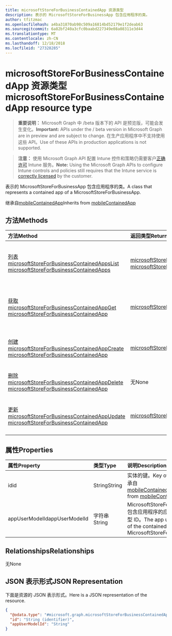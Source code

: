 ```yaml
---
title: microsoftStoreForBusinessContainedApp 资源类型
description: 表示的 MicrosoftStoreForBusinessApp 包含应用程序的类。
author: tfitzmac
ms.openlocfilehash: a4ba31870ab98c509a16814bd52179e1f2deab63
ms.sourcegitcommit: 6a82bf240a3cfc0baabd227349e08a08311e3d44
ms.translationtype: MT
ms.contentlocale: zh-CN
ms.lasthandoff: 12/18/2018
ms.locfileid: "27328285"
---
```

# <a name="microsoftstoreforbusinesscontainedapp-resource-type"></a><span data-ttu-id="4e5ce-103">microsoftStoreForBusinessContainedApp 资源类型</span><span class="sxs-lookup"><span data-stu-id="4e5ce-103">microsoftStoreForBusinessContainedApp resource type</span></span>

> <span data-ttu-id="4e5ce-104">**重要说明：** Microsoft Graph 中 /beta 版本下的 API 是预览版，可能会发生变化。</span><span class="sxs-lookup"><span data-stu-id="4e5ce-104">**Important:** APIs under the / beta version in Microsoft Graph are in preview and are subject to change.</span></span> <span data-ttu-id="4e5ce-105">在生产应用程序中不支持使用这些 API。</span><span class="sxs-lookup"><span data-stu-id="4e5ce-105">Use of these APIs in production applications is not supported.</span></span>

> <span data-ttu-id="4e5ce-106">**注意：** 使用 Microsoft Graph API 配置 Intune 控件和策略仍需要客户[正确许可](https://go.microsoft.com/fwlink/?linkid=839381) Intune 服务。</span><span class="sxs-lookup"><span data-stu-id="4e5ce-106">**Note:** Using the Microsoft Graph APIs to configure Intune controls and policies still requires that the Intune service is [correctly licensed](https://go.microsoft.com/fwlink/?linkid=839381) by the customer.</span></span>

<span data-ttu-id="4e5ce-107">表示的 MicrosoftStoreForBusinessApp 包含应用程序的类。</span><span class="sxs-lookup"><span data-stu-id="4e5ce-107">A class that represents a contained app of a MicrosoftStoreForBusinessApp.</span></span>

<span data-ttu-id="4e5ce-108">继承自[mobileContainedApp](../resources/intune-apps-mobilecontainedapp.md)</span><span class="sxs-lookup"><span data-stu-id="4e5ce-108">Inherits from [mobileContainedApp](../resources/intune-apps-mobilecontainedapp.md)</span></span>

## <a name="methods"></a><span data-ttu-id="4e5ce-109">方法</span><span class="sxs-lookup"><span data-stu-id="4e5ce-109">Methods</span></span>
|<span data-ttu-id="4e5ce-110">方法</span><span class="sxs-lookup"><span data-stu-id="4e5ce-110">Method</span></span>|<span data-ttu-id="4e5ce-111">返回类型</span><span class="sxs-lookup"><span data-stu-id="4e5ce-111">Return Type</span></span>|<span data-ttu-id="4e5ce-112">说明</span><span class="sxs-lookup"><span data-stu-id="4e5ce-112">Description</span></span>|
|:---|:---|:---|
|[<span data-ttu-id="4e5ce-113">列表 microsoftStoreForBusinessContainedApps</span><span class="sxs-lookup"><span data-stu-id="4e5ce-113">List microsoftStoreForBusinessContainedApps</span></span>](../api/intune-apps-microsoftstoreforbusinesscontainedapp-list.md)|<span data-ttu-id="4e5ce-114">[microsoftStoreForBusinessContainedApp](../resources/intune-apps-microsoftstoreforbusinesscontainedapp.md)集合</span><span class="sxs-lookup"><span data-stu-id="4e5ce-114">[microsoftStoreForBusinessContainedApp](../resources/intune-apps-microsoftstoreforbusinesscontainedapp.md) collection</span></span>|<span data-ttu-id="4e5ce-115">列出属性和[microsoftStoreForBusinessContainedApp](../resources/intune-apps-microsoftstoreforbusinesscontainedapp.md)对象之间的关系。</span><span class="sxs-lookup"><span data-stu-id="4e5ce-115">List properties and relationships of the [microsoftStoreForBusinessContainedApp](../resources/intune-apps-microsoftstoreforbusinesscontainedapp.md) objects.</span></span>|
|[<span data-ttu-id="4e5ce-116">获取 microsoftStoreForBusinessContainedApp</span><span class="sxs-lookup"><span data-stu-id="4e5ce-116">Get microsoftStoreForBusinessContainedApp</span></span>](../api/intune-apps-microsoftstoreforbusinesscontainedapp-get.md)|[<span data-ttu-id="4e5ce-117">microsoftStoreForBusinessContainedApp</span><span class="sxs-lookup"><span data-stu-id="4e5ce-117">microsoftStoreForBusinessContainedApp</span></span>](../resources/intune-apps-microsoftstoreforbusinesscontainedapp.md)|<span data-ttu-id="4e5ce-118">读取属性和[microsoftStoreForBusinessContainedApp](../resources/intune-apps-microsoftstoreforbusinesscontainedapp.md)对象的关系。</span><span class="sxs-lookup"><span data-stu-id="4e5ce-118">Read properties and relationships of the [microsoftStoreForBusinessContainedApp](../resources/intune-apps-microsoftstoreforbusinesscontainedapp.md) object.</span></span>|
|[<span data-ttu-id="4e5ce-119">创建 microsoftStoreForBusinessContainedApp</span><span class="sxs-lookup"><span data-stu-id="4e5ce-119">Create microsoftStoreForBusinessContainedApp</span></span>](../api/intune-apps-microsoftstoreforbusinesscontainedapp-create.md)|[<span data-ttu-id="4e5ce-120">microsoftStoreForBusinessContainedApp</span><span class="sxs-lookup"><span data-stu-id="4e5ce-120">microsoftStoreForBusinessContainedApp</span></span>](../resources/intune-apps-microsoftstoreforbusinesscontainedapp.md)|<span data-ttu-id="4e5ce-121">创建新的[microsoftStoreForBusinessContainedApp](../resources/intune-apps-microsoftstoreforbusinesscontainedapp.md)对象。</span><span class="sxs-lookup"><span data-stu-id="4e5ce-121">Create a new [microsoftStoreForBusinessContainedApp](../resources/intune-apps-microsoftstoreforbusinesscontainedapp.md) object.</span></span>|
|[<span data-ttu-id="4e5ce-122">删除 microsoftStoreForBusinessContainedApp</span><span class="sxs-lookup"><span data-stu-id="4e5ce-122">Delete microsoftStoreForBusinessContainedApp</span></span>](../api/intune-apps-microsoftstoreforbusinesscontainedapp-delete.md)|<span data-ttu-id="4e5ce-123">无</span><span class="sxs-lookup"><span data-stu-id="4e5ce-123">None</span></span>|<span data-ttu-id="4e5ce-124">删除[microsoftStoreForBusinessContainedApp](../resources/intune-apps-microsoftstoreforbusinesscontainedapp.md)。</span><span class="sxs-lookup"><span data-stu-id="4e5ce-124">Deletes a [microsoftStoreForBusinessContainedApp](../resources/intune-apps-microsoftstoreforbusinesscontainedapp.md).</span></span>|
|[<span data-ttu-id="4e5ce-125">更新 microsoftStoreForBusinessContainedApp</span><span class="sxs-lookup"><span data-stu-id="4e5ce-125">Update microsoftStoreForBusinessContainedApp</span></span>](../api/intune-apps-microsoftstoreforbusinesscontainedapp-update.md)|[<span data-ttu-id="4e5ce-126">microsoftStoreForBusinessContainedApp</span><span class="sxs-lookup"><span data-stu-id="4e5ce-126">microsoftStoreForBusinessContainedApp</span></span>](../resources/intune-apps-microsoftstoreforbusinesscontainedapp.md)|<span data-ttu-id="4e5ce-127">更新[microsoftStoreForBusinessContainedApp](../resources/intune-apps-microsoftstoreforbusinesscontainedapp.md)对象的属性。</span><span class="sxs-lookup"><span data-stu-id="4e5ce-127">Update the properties of a [microsoftStoreForBusinessContainedApp](../resources/intune-apps-microsoftstoreforbusinesscontainedapp.md) object.</span></span>|

## <a name="properties"></a><span data-ttu-id="4e5ce-128">属性</span><span class="sxs-lookup"><span data-stu-id="4e5ce-128">Properties</span></span>
|<span data-ttu-id="4e5ce-129">属性</span><span class="sxs-lookup"><span data-stu-id="4e5ce-129">Property</span></span>|<span data-ttu-id="4e5ce-130">类型</span><span class="sxs-lookup"><span data-stu-id="4e5ce-130">Type</span></span>|<span data-ttu-id="4e5ce-131">说明</span><span class="sxs-lookup"><span data-stu-id="4e5ce-131">Description</span></span>|
|:---|:---|:---|
|<span data-ttu-id="4e5ce-132">id</span><span class="sxs-lookup"><span data-stu-id="4e5ce-132">id</span></span>|<span data-ttu-id="4e5ce-133">String</span><span class="sxs-lookup"><span data-stu-id="4e5ce-133">String</span></span>|<span data-ttu-id="4e5ce-134">实体的键。</span><span class="sxs-lookup"><span data-stu-id="4e5ce-134">Key of the entity.</span></span> <span data-ttu-id="4e5ce-135">继承自[mobileContainedApp](../resources/intune-apps-mobilecontainedapp.md)</span><span class="sxs-lookup"><span data-stu-id="4e5ce-135">Inherited from [mobileContainedApp](../resources/intune-apps-mobilecontainedapp.md)</span></span>|
|<span data-ttu-id="4e5ce-136">appUserModelId</span><span class="sxs-lookup"><span data-stu-id="4e5ce-136">appUserModelId</span></span>|<span data-ttu-id="4e5ce-137">字符串</span><span class="sxs-lookup"><span data-stu-id="4e5ce-137">String</span></span>|<span data-ttu-id="4e5ce-138">MicrosoftStoreForBusinessApp 包含应用程序的应用程序用户模型 ID。</span><span class="sxs-lookup"><span data-stu-id="4e5ce-138">The app user model ID of the contained app of a MicrosoftStoreForBusinessApp.</span></span>|

## <a name="relationships"></a><span data-ttu-id="4e5ce-139">Relationships</span><span class="sxs-lookup"><span data-stu-id="4e5ce-139">Relationships</span></span>
<span data-ttu-id="4e5ce-140">无</span><span class="sxs-lookup"><span data-stu-id="4e5ce-140">None</span></span>
## <a name="json-representation"></a><span data-ttu-id="4e5ce-141">JSON 表示形式</span><span class="sxs-lookup"><span data-stu-id="4e5ce-141">JSON Representation</span></span>
<span data-ttu-id="4e5ce-142">下面是资源的 JSON 表示形式。</span><span class="sxs-lookup"><span data-stu-id="4e5ce-142">Here is a JSON representation of the resource.</span></span>
<!-- {
  "blockType": "resource",
  "keyProperty": "id",
  "@odata.type": "microsoft.graph.microsoftStoreForBusinessContainedApp"
}
-->
``` json
{
  "@odata.type": "#microsoft.graph.microsoftStoreForBusinessContainedApp",
  "id": "String (identifier)",
  "appUserModelId": "String"
}
```





